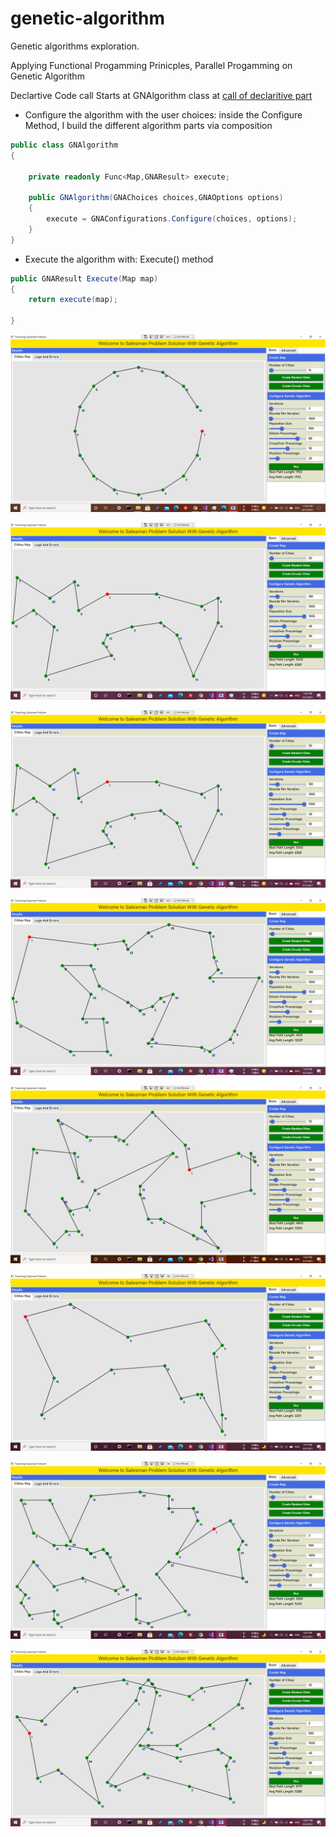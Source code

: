 # genetic-algorithm
Genetic algorithms exploration.

Applying Functional Progamming Prinicples, Parallel Progamming on Genetic Algorithm

Declartive Code call Starts at GNAlgorithm class at [call of declaritive part](SalesManProblem.Algorithms/Algorithm/GNA/GNAlgorithm.cs)

* Configure the algorithm with the user choices:
  inside the Configure Method, I build the different algorithm parts via composition
```csharp
public class GNAlgorithm
{

    private readonly Func<Map,GNAResult> execute;

    public GNAlgorithm(GNAChoices choices,GNAOptions options)
    {
        execute = GNAConfigurations.Configure(choices, options);
    }
}
```

* Execute the algorithm with: Execute() method
```csharp
public GNAResult Execute(Map map)
{
    return execute(map);

}
```



![alt text](https://github.com/MoamenSoroor/genetic-algorithms/blob/master/Screenshots/Screenshot%20(2885).png)

![alt text](https://github.com/MoamenSoroor/genetic-algorithms/blob/master/Screenshots/Screenshot%20(2895).png)

![alt text](https://github.com/MoamenSoroor/genetic-algorithms/blob/master/Screenshots/Screenshot%20(2896).png)

![alt text](https://github.com/MoamenSoroor/genetic-algorithms/blob/master/Screenshots/Screenshot%20(2897).png)

![alt text](https://github.com/MoamenSoroor/genetic-algorithms/blob/master/Screenshots/Screenshot%20(2898).png)

![alt text](https://github.com/MoamenSoroor/genetic-algorithms/blob/master/Screenshots/Screenshot%20(2926).png)

![alt text](https://github.com/MoamenSoroor/genetic-algorithms/blob/master/Screenshots/Screenshot%20(2927).png)

![alt text](https://github.com/MoamenSoroor/genetic-algorithms/blob/master/Screenshots/Screenshot%20(2928).png)
